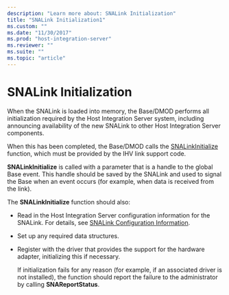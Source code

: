 ```yaml
---
description: "Learn more about: SNALink Initialization"
title: "SNALink Initialization1"
ms.custom: ""
ms.date: "11/30/2017"
ms.prod: "host-integration-server"
ms.reviewer: ""
ms.suite: ""
ms.topic: "article"
---
```

# SNALink Initialization
When the SNALink is loaded into memory, the Base/DMOD performs all initialization required by the Host Integration Server system, including announcing availability of the new SNALink to other Host Integration Server components.  
  
 When this has been completed, the Base/DMOD calls the [SNALinkInitialize](./snalinkinitialize2.md) function, which must be provided by the IHV link support code.  
  
 **SNALinkInitialize** is called with a parameter that is a handle to the global Base event. This handle should be saved by the SNALink and used to signal the Base when an event occurs (for example, when data is received from the link).  
  
 The **SNALinkInitialize** function should also:  
  
- Read in the Host Integration Server configuration information for the SNALink. For details, see [SNALink Configuration Information](../core/snalink-configuration-information1.md).  
  
- Set up any required data structures.  
  
- Register with the driver that provides the support for the hardware adapter, initializing this if necessary.  
  
  If initialization fails for any reason (for example, if an associated driver is not installed), the function should report the failure to the administrator by calling **SNAReportStatus**.
